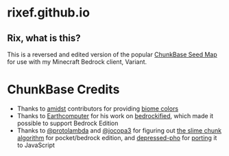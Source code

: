 # rixef.github.io

## Rix, what is this?
This is a reversed and edited version of the popular [ChunkBase Seed Map](https://www.chunkbase.com/apps/seed-map) for use with my Minecraft Bedrock client, Variant.

# ChunkBase Credits
- Thanks to [amidst](https://github.com/toolbox4minecraft/amidst) contributors for providing [biome colors](https://github.com/toolbox4minecraft/amidst/wiki/Biome-Color-Table)
- Thanks to [Earthcomputer](https://github.com/Earthcomputer) for his work on [bedrockified](https://github.com/Earthcomputer/bedrockified), which made it possible to support Bedrock Edition
- Thanks to [@protolambda](https://twitter.com/protolambda) and [@jocopa3](https://twitter.com/jocopa3) for figuring out [the slime chunk algorithm](https://gist.github.com/protolambda/00b85bf34a75fd8176342b1ad28bfccc) for pocket/bedrock edition, and [depressed-pho](https://github.com/depressed-pho) for [porting](https://github.com/depressed-pho/slime-finder-pe) it to JavaScript
